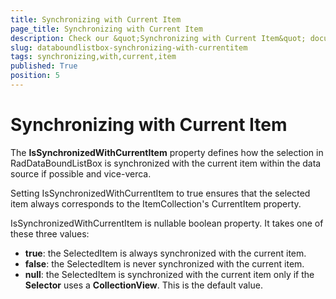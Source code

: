 ```yaml
---
title: Synchronizing with Current Item
page_title: Synchronizing with Current Item
description: Check our &quot;Synchronizing with Current Item&quot; documentation article for RadDataBoundListBox for UWP control.
slug: databoundlistbox-synchronizing-with-currentitem
tags: synchronizing,with,current,item
published: True
position: 5
---
```


# Synchronizing with Current Item

The **IsSynchronizedWithCurrentItem** property defines how the selection in RadDataBoundListBox is synchronized with the current item within the data source if possible and vice-verca.

Setting IsSynchronizedWithCurrentItem to true ensures that the selected item always corresponds to the ItemCollection's CurrentItem property.

IsSynchronizedWithCurrentItem is nullable boolean property. It takes one of these three values:

* **true**: the SelectedItem is always synchronized with the current item.
* **false**: the SelectedItem is never synchronized with the current item.
* **null**: the SelectedItem is synchronized with the current item only if the **Selector** uses a **CollectionView**. This is the default value.